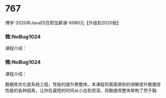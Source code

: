 # 767
博学-2020年JavaEE在职加薪课-6980元【升级到2020版】
### 微:NoBug1024 


课程介绍：

### 微:NoBug1024 


课程介绍：

数据库优化是系统工程，性能的提升靠整体。本课程将面面俱到的讲解提升数据库性能的各种因素，让你在最短的时间从小白到资深，将数据库整体架构了然于胸

